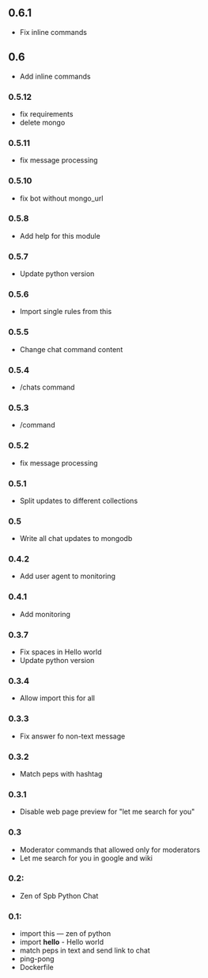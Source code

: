 ## 0.6.1

* Fix inline commands

## 0.6

* Add inline commands

### 0.5.12

* fix requirements
* delete mongo

### 0.5.11 

* fix message processing

### 0.5.10

* fix bot without mongo_url 

### 0.5.8

* Add help for this module

### 0.5.7

* Update python version

### 0.5.6

* Import single rules from this

### 0.5.5

* Change chat command content

### 0.5.4

* /chats command

### 0.5.3

* /command 

### 0.5.2

* fix message processing 

### 0.5.1

* Split updates to different collections

### 0.5

* Write all chat updates to mongodb

### 0.4.2

* Add user agent to monitoring

### 0.4.1

* Add monitoring

### 0.3.7

* Fix spaces in Hello world
* Update python version

### 0.3.4

* Allow import this for all

### 0.3.3

* Fix answer fo non-text message

### 0.3.2

* Match peps with hashtag

### 0.3.1

* Disable web page preview for "let me search for you"

### 0.3

* Moderator commands that allowed only for moderators
* Let me search for you in google and wiki

### 0.2:

* Zen of Spb Python Chat

### 0.1:

* import this — zen of python
* import __hello__ - Hello world
* match peps in text and send link to chat
* ping-pong
* Dockerfile

